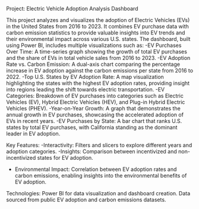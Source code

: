 Project: Electric Vehicle Adoption Analysis Dashboard

This project analyzes and visualizes the adoption of Electric Vehicles (EVs) in the United States from 2016 to 2023. It combines EV purchase data with carbon emission statistics to provide valuable insights into EV trends and their environmental impact across various U.S. states. The dashboard, built using Power BI, includes multiple visualizations such as:
-EV Purchases Over Time: A time-series graph showing the growth of total EV purchases and the share of EVs in total vehicle sales from 2016 to 2023.
-EV Adoption Rate vs. Carbon Emission: A dual-axis chart comparing the percentage increase in EV adoption against the carbon emissions per state from 2016 to 2022.
-Top U.S. States by EV Adoption Rate: A map visualization highlighting the states with the highest EV adoption rates, providing insight into regions leading the shift towards electric transportation.
-EV Categories: Breakdown of EV purchases into categories such as Electric Vehicles (EV), Hybrid Electric Vehicles (HEV), and Plug-in Hybrid Electric Vehicles (PHEV).
-Year-on-Year Growth: A graph that demonstrates the annual growth in EV purchases, showcasing the accelerated adoption of EVs in recent years.
-EV Purchases by State: A bar chart that ranks U.S. states by total EV purchases, with California standing as the dominant leader in EV adoption.

Key Features:
-Interactivity: Filters and slicers to explore different years and adoption categories.
-Insights: Comparison between incentivized and non-incentivized states for EV adoption.
- Environmental Impact: Correlation between EV adoption rates and carbon emissions, enabling insights into the environmental benefits of EV adoption.

Technologies:
Power BI for data visualization and dashboard creation.
Data sourced from public EV adoption and carbon emissions datasets.
